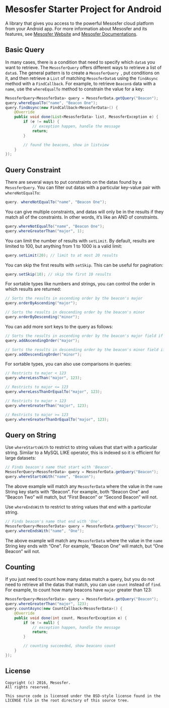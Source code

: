 # Mesosfer Starter Project for Android #


A library that gives you access to the powerful Mesosfer cloud platform from your Android app. 
For more information about Mesosfer and its features, see [Mesosfer Website][mesosfer.com] and [Mesosfer Documentations][docs].

## Basic Query
In many cases, there is a condition that need to specify which `data`s you want to retrieve. The `MesosferQuery` offers different ways to retrieve a list of `data`s. 
The general pattern is to create a `MesosferQuery `, put conditions on it, and then retrieve a `List` of matching `MesosferData`s using the `findAsync` method with a `FindCallback`. For example, to retrieve `Beacon`s data with a `name`, use the `whereEqualTo` method to constrain the value for a key:

```java
MesosferQuery<MesosferData> query = MesosferData.getQuery("Beacon");
query.whereEqualTo("name", "Beacon One");
query.findAsync(new FindCallback<MesosferData>() {
    @Override
    public void done(List<MesosferData> list, MesosferException e) {
        if (e != null) {
            // exception happen, handle the message
            return;
        } 

        // found the beacons, show in listview
    }
});
```

## Query Constraint
There are several ways to put constraints on the datas found by a `MesosferQuery`. You can filter out datas with a particular key-value pair with `whereNotEqualTo`:

```java
query. whereNotEqualTo("name", "Beacon One");
```

You can give multiple constraints, and datas will only be in the results if they match all of the constraints. In other words, it’s like an AND of constraints.

```java
query.whereNotEqualTo("name", "Beacon One");
query.whereGreaterThan("major", 1);
```

You can limit the number of results with `setLimit`. By default, results are limited to 100, but anything from 1 to 1000 is a valid limit:

```java
query.setLimit(20); // limit to at most 20 results
```

You can skip the first results with `setSkip`. This can be useful for pagination:

```java
query.setSkip(10); // skip the first 10 results
```

For sortable types like numbers and strings, you can control the order in which results are returned:

```java
// Sorts the results in ascending order by the beacon's major
query.orderByAscending("major");

// Sorts the results in descending order by the beacon's minor
query.orderByDescending("minor");
```

You can add more sort keys to the query as follows:

```java
// Sorts the results in ascending order by the beacon's major field if the previous sort keys are equal.
query.addAscendingOrder("major");

// Sorts the results in descending order by the beacon's minor field if the previous sort keys are equal.
query.addDescendingOrder("minor");
```

For sortable types, you can also use comparisons in queries:

```java
// Restricts to major < 123
query.whereLessThan("major", 123);

// Restricts to major <= 123
query.whereLessThanOrEqualTo("major", 123);

// Restricts to major > 123
query.whereGreaterThan("major", 123);

// Restricts to major >= 123
query.whereGreaterThanOrEqualTo("major", 123);
```

## Query on String
Use `whereStartsWith` to restrict to string values that start with a particular string. Similar to a MySQL LIKE operator, this is indexed so it is efficient for large datasets:

```java
// Finds beacon's name that start with 'Beacon'.
MesosferQuery<MesosferData> query = MesosferData.getQuery("Beacon");
query.whereStartsWith("name", "Beacon");
```

The above example will match any `MesosferData` where the value in the `name` String key starts with “Beacon”. For example, both “Beacon One” and “Beacon Two” will match, but “First Beacon” or “Second Beacon” will not.

Use `whereEndsWith` to restrict to string values that end with a particular string. 

```java
// Finds beacon's name that end with 'One'.
MesosferQuery<MesosferData> query = MesosferData.getQuery("Beacon");
query.whereEndsWith("name", "One");
```

The above example will match any `MesosferData` where the value in the `name` String key ends with “One”. For example, “Beacon One” will match, but “One Beacon” will not.

## Counting
If you just need to count how many datas match a query, but you do not need to retrieve all the datas that match, you can use `count` instead of `find`. For example, to count how many beacons have `major` greater than 123:

```java
MesosferQuery<MesosferData> query = MesosferData.getQuery("Beacon");
query.whereGreaterThan("major", 123);
query.countAsync(new CountCallback<MesosferData>() {
    @Override
    public void done(int count, MesosferException e) {
        if (e != null) {
            // exception happen, handle the message
            return;
        } 

        // counting succeeded, show beacons count
    }
});
```

## License
    Copyright (c) 2016, Mesosfer.
    All rights reserved.

    This source code is licensed under the BSD-style license found in the
    LICENSE file in the root directory of this source tree.

[mesosfer.com]:https://mesosfer.com
[docs]:https://docs.mesosfer.com/
[cloud]:https://cloud.mesosfer.com/
[library]:../../Library/MesosferSDK-Android-0.1.0.aar